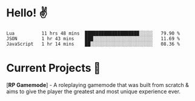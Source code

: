 # Hello! ✌️

<!--START_SECTION:waka-->
```text
Lua          11 hrs 48 mins  ████████████████████░░░░░   79.90 % 
JSON         1 hr 43 mins    ███░░░░░░░░░░░░░░░░░░░░░░   11.69 % 
JavaScript   1 hr 14 mins    ██░░░░░░░░░░░░░░░░░░░░░░░   08.36 % 
```
<!--END_SECTION:waka-->

# Current Projects 🎨
[**RP Gamemode**] - A roleplaying gamemode that was built from scratch & aims to give the player the greatest and most unique experience ever.
